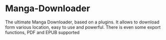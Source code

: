 # Manga-Downloader
The ultimate Manga Downloader, based on a plugins. It allows to download form various location, easy to use and powerful. There is even some export functions, PDF and EPUB supported
